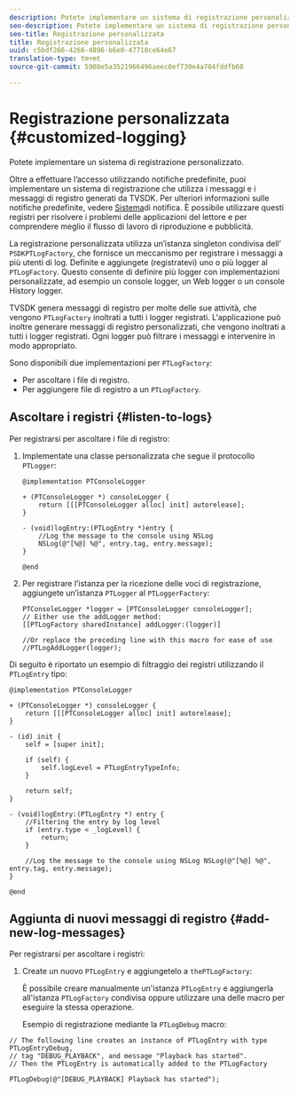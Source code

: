 ```yaml
---
description: Potete implementare un sistema di registrazione personalizzato.
seo-description: Potete implementare un sistema di registrazione personalizzato.
seo-title: Registrazione personalizzata
title: Registrazione personalizzata
uuid: c5bdf266-4266-4896-b6e0-47710ce64e67
translation-type: tm+mt
source-git-commit: 5908e5a3521966496aeec0ef730e4a704fddfb68

---
```



# Registrazione personalizzata {#customized-logging}

Potete implementare un sistema di registrazione personalizzato.

Oltre a effettuare l’accesso utilizzando notifiche predefinite, puoi implementare un sistema di registrazione che utilizza i messaggi e i messaggi di registro generati da TVSDK. Per ulteriori informazioni sulle notifiche predefinite, vedere [Sistema](../c-psdk-ios-1.4-notification-system/c-psdk-ios-1.4-notification-system.md)di notifica. È possibile utilizzare questi registri per risolvere i problemi delle applicazioni del lettore e per comprendere meglio il flusso di lavoro di riproduzione e pubblicità.

La registrazione personalizzata utilizza un’istanza singleton condivisa dell’ `PSDKPTLogFactory`, che fornisce un meccanismo per registrare i messaggi a più utenti di log. Definite e aggiungete (registratevi) uno o più logger al `PTLogFactory`. Questo consente di definire più logger con implementazioni personalizzate, ad esempio un console logger, un Web logger o un console History logger.

TVSDK genera messaggi di registro per molte delle sue attività, che vengono `PTLogFactory` inoltrati a tutti i logger registrati. L&#39;applicazione può inoltre generare messaggi di registro personalizzati, che vengono inoltrati a tutti i logger registrati. Ogni logger può filtrare i messaggi e intervenire in modo appropriato.

Sono disponibili due implementazioni per `PTLogFactory`:

* Per ascoltare i file di registro.
* Per aggiungere file di registro a un `PTLogFactory`.

## Ascoltare i registri {#listen-to-logs}

Per registrarsi per ascoltare i file di registro:
1. Implementate una classe personalizzata che segue il protocollo `PTLogger`:

   ```
   @implementation PTConsoleLogger 
   
   + (PTConsoleLogger *) consoleLogger { 
       return [[[PTConsoleLogger alloc] init] autorelease]; 
   } 
   
   - (void)logEntry:(PTLogEntry *)entry { 
       //Log the message to the console using NSLog  
       NSLog(@"[%@] %@", entry.tag, entry.message); 
   } 
   
   @end
   ```

1. Per registrare l’istanza per la ricezione delle voci di registrazione, aggiungete un’istanza `PTLogger` al `PTLoggerFactory`:

   ```
   PTConsoleLogger *logger = [PTConsoleLogger consoleLogger]; 
   // Either use the addLogger method: 
   [[PTLogFactory sharedInstance] addLogger:(logger)] 
   
   //Or replace the preceding line with this macro for ease of use 
   //PTLogAddLogger(logger); 
   ```

<!--<a id="example_3738B5A8B4C048D28695E62297CF39E3"></a>-->

Di seguito è riportato un esempio di filtraggio dei registri utilizzando il `PTLogEntry` tipo:

```
@implementation PTConsoleLogger 
 
+ (PTConsoleLogger *) consoleLogger { 
    return [[[PTConsoleLogger alloc] init] autorelease]; 
} 
 
- (id) init { 
    self = [super init]; 
 
    if (self) { 
        self.logLevel = PTLogEntryTypeInfo; 
    } 
 
    return self; 
} 
 
- (void)logEntry:(PTLogEntry *) entry { 
    //Filtering the entry by log level  
    if (entry.type < _logLevel) { 
        return; 
    } 
 
    //Log the message to the console using NSLog NSLog(@"[%@] %@", entry.tag, entry.message); 
} 
 
@end
```

## Aggiunta di nuovi messaggi di registro {#add-new-log-messages}

Per registrarsi per ascoltare i registri:
1. Create un nuovo `PTLogEntry` e aggiungetelo a `thePTLogFactory`:

   È possibile creare manualmente un&#39;istanza `PTLogEntry` e aggiungerla all&#39;istanza `PTLogFactory` condivisa oppure utilizzare una delle macro per eseguire la stessa operazione.

   Esempio di registrazione mediante la `PTLogDebug` macro:

<!--<a id="example_F014436E1686468F941F4EBD1A21B18E"></a>-->

```
// The following line creates an instance of PTLogEntry with type PTLogEntryDebug, 
// tag "DEBUG_PLAYBACK", and message "Playback has started". 
// Then the PTLogEntry is automatically added to the PTLogFactory  
 
PTLogDebug(@"[DEBUG_PLAYBACK] Playback has started");
```

